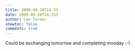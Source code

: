 ```yaml
---
title: 2009-09-28T14-33
date: 2009-09-28T14:33Z
author: Lee Turner
showtoc: false
comments: true
---
```


Could be exchanging tomorrow and completing monday :-)

